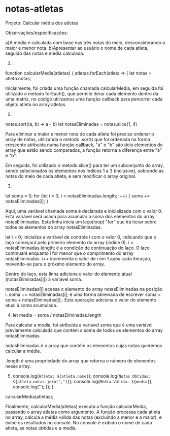 # notas-atletas

Projeto: Calcular média dos atletas

Observações/especificações:

a)A média é calculada com base nas três notas do meio, desconsiderando a maior e menor nota.
b)Apresentar ao usuário o nome de cada atleta, seguido das notas e média calculada.


1.

function calcularMedia(atletas) {
  atletas.forEach(atleta => {
    let notas = atleta.notas;
    
Inicialmente, foi criada uma função chamada calcularMedia, em seguida foi utilizado o metodo forEach(), que permite iterar cada elemento dentro da uma matriz, no código utilizamos uma função callback para percorrer cada objeto atleta no array atletas.

2.

notas.sort((a, b) => a - b)
let notasEliminadas = notas.slice(1, 4)

Para eliminar a maior e menor nota de cada atleta foi preciso ordenar o array de notas, utilizanda o metodo .sort() que foi ordenada na forma crescente atribuida numa função callback, "a" e "b" são dois elementos do array que estão sendo comparados, a função retorna a diferença entre "a" e "b".

Em seguida, foi utilizado o metodo.slice() para ter um subconjunto do array, sendo selecionados os elementos nos índices 1 a 3 (inclusive), sobrando as notas do meio de cada atleta, e sem modificar o array original.

3.

let soma = 0;
    for (let i = 0; i < notasEliminadas.length; i++) {
      soma += notasEliminadas[i];
    }

Aqui, uma variável chamada soma é declarada e inicializada com o valor 0. Esta variável será usada para acumular a soma dos elementos do array notasEliminadas.
Esta linha inicia um laço(loop) "for" que irá iterar sobre todos os elementos do array notasEliminadas.

  let i = 0; inicializa a variável de controle i com o valor 0, indicando que o laço começará pelo primeiro elemento do array (índice 0).
  i < notasEliminadas.length; é a condição de continuação do laço. O laço continuará enquanto i for menor que o comprimento do array notasEliminadas.
  i++ incrementa o valor de i em 1 após cada iteração, movendo-se para o próximo elemento do array.

Dentro do laço, esta linha adiciona o valor do elemento atual (notasEliminadas[i]) à variável soma.

  notasEliminadas[i] acessa o elemento do array notasEliminadas na posição i.
  soma += notasEliminadas[i]; é uma forma abreviada de escrever soma = soma + notasEliminadas[i];.
  Esta operação adiciona o valor do elemento atual à soma acumulada.

4.
   let media = soma / notasEliminadas.length

  
Para calcular a media, foi atribuida a variavel soma que é uma variável previamente calculada que contém a soma de todos os elementos do array notasEliminadas.

notasEliminadas é o array que contém os elementos cujas notas queremos calcular a média.

.length é uma propriedade do array que retorna o número de elementos nesse array. 

5.
    console.log(`Atleta: ${atleta.nome}`);
    console.log(`Notas Obtidas: ${atleta.notas.join(",")}`);
    console.log(`Média Válida: ${media}`);
    console.log('');
  });
}

calcularMedia(atletas);

Finalmente, calcularMedia(atletas) executa a função calcularMedia, passando o array atletas como argumento.
A função processa cada atleta no array, calcula a média válida das notas (excluindo a menor e a maior), e exibe os resultados no console.
No console é exibido o nome de cada atleta, as notas obtidas e a media.

  


    


  
  
